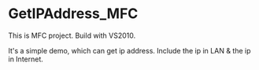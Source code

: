 GetIPAddress_MFC
================

This is MFC project. Build with VS2010.

It's a simple demo, which can get ip address. Include the ip in LAN & the ip in Internet.
